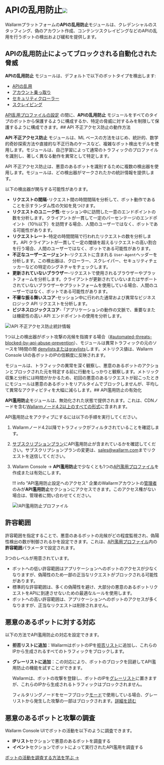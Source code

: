 # APIの乱用防止<a href="../subscription-plans/#subscription-plans"><img src="../../images/api-security-tag.svg" style="border: none;"></a>

Wallarmプラットフォームの**APIの乱用防止**モジュールは、クレデンシャルのスタッフィング、偽のアカウント作成、コンテンツスクレイピングなどのAPIの乱用を行うボットの検出および緩和を提供します。

## APIの乱用防止によってブロックされる自動化された脅威

**APIの乱用防止** モジュールは、デフォルトで以下のボットタイプを検出します:

* [APIの乱用](../attacks-vulns-list.md#api-abuse)
* [アカウント乗っ取り](../attacks-vulns-list.md#api-abuse-account-takeover)
* [セキュリティクローラー](../attacks-vulns-list.md#api-abuse-security-crawlers)
* [スクレイピング](../attacks-vulns-list.md#api-abuse-scraping)

[API乱用プロファイルの設定](../user-guides/api-abuse-prevention.md#creating-api-abuse-profile) の間に、**APIの乱用防止** モジュールをすべてのタイプのボットから保護するように構成するか、特定の脅威に対するみを制限して保護するように構成できます。## API 不正アクセス防止の動作方法

**API 不正アクセス防止** モジュールは、ML ベースの方法をはじめ、統計的、数学的奇妙探索方法や直接的な不正行為のケースなど、複雑なボット検出モデルを使用します。モジュールは、自己学習によって通常のトラフィックのプロファイルを識別し、著しく異なる動作を異常として特定します。

API 不正アクセス防止は、悪意のあるボットを識別するために複数の検出器を使用します。モジュールは、どの検出器がマークされたかの統計情報を提供します。

以下の検出器が関与する可能性があります。

* **リクエストの間隔**-リクエスト間の時間間隔を分析して、ボット動作であることを示すランダム性の欠如を見つけます。
* **リクエストのユニーク性**-セッション中に訪問した一意のエンドポイントの数を分析します。クライアントが一貫して一定のパーセンテージのエンドポイント（10％以下）を訪問する場合、人間のユーザーではなく、ボットである可能性があります。
* **リクエストレート**-特定の時間間隔で行われたリクエストの数を分析します。API クライアントが一貫して一定の閾値を超えるリクエストの高い割合を行う場合、人間のユーザーではなく、ボットである可能性があります。
* **不正なユーザーエージェント**-リクエストに含まれる `User-Agent`ヘッダーを分析します。この検出器は、クローラー、スクレイパー、セキュリティチェッカーなどの特定のシグネチャをチェックします。
* **更新されていないブラウザー**-リクエストで使用されるブラウザーやプラットフォームを分析します。クライアントが更新されていないまたはサポートされていないブラウザーやプラットフォームを使用している場合、人間のユーザーではなく、ボットである可能性があります。
* **不審な振る舞いスコア**-セッション中に行われた通常および異常なビジネスロジック API リクエストを分析します。
* **ビジネスロジックスコア**-「アプリケーションの動作の文脈で、重要なまたは機密性の高い API エンドポイントの使用を分析します。

![!API 不正アクセス防止統計情報](../images/about-wallarm-waf/abi-abuse-prevention/api-abuse-prevention-statistics.png)

1つ以上の検出器がボット攻撃の兆候を指摘する場合（[#automated-threats-blocked-by-api-abuse-prevention](#automated-threats-blocked-by-api-abuse-prevention)）、モジュールは異常トラフィックの元のソースを1時間の間 [denylistsまたはgraylists](#reaction-to-malicious-bots)します。メトリクス値は、Wallarm Console UIの各ボットのIPの信頼度に反映されます。

モジュールは、トラフィックの異常を深く観察し、悪意のあるボットのアクションとブロックされた元を特定する前に行動をしっかりと観察します。メトリック収集と分析には時間がかかるため、初回の悪意のあるリクエストが起こったときにモジュールは悪意のあるボットをリアルタイムでブロックしませんが、平均して異常なアクティビティを大幅に減らします。## API濫用防止の有効化

**API濫用防止**モジュールは、無効化された状態で提供されます。これは、CDNノードを含む[Wallarmノード4.2以上のすべての形式](../admin-en/supported-platforms.md)に含まれます。

API濫用防止をアクティブにするには以下の手順を実行してください。

1. Wallarmノード4.2以降でトラフィックがフィルタされていることを確認します。
1. [サブスクリプションプラン](subscription-plans.md#subscription-plans)にAPI濫用防止が含まれているかを確認してください。サブスクリプションプランの変更は、[sales@wallarm.com](mailto:sales@wallarm.com)までリクエストを送信してください。
1. Wallarm Console → **API濫用防止**で少なくとも1つの[API濫用プロファイル](../user-guides/api-abuse-prevention.md)を作成または有効にします。

    !!! info "API濫用防止設定へのアクセス"
        企業のWallarmアカウントの[管理者](../user-guides/settings/users.md#user-roles)のみが**API濫用防止**セクションにアクセスできます。このアクセス権がない場合は、管理者に問い合わせてください。

    ![!API濫用防止プロファイル](../images/about-wallarm-waf/abi-abuse-prevention/create-api-abuse-prevention.png)

## 許容範囲

許容範囲を指定することで、悪意のあるボットの兆候がどの程度監視され、偽陽性検出の数が制御されるかを設定できます。これは、[API濫用プロファイル](../user-guides/api-abuse-prevention.md#creating-api-abuse-profile)内の**許容範囲**パラメータで設定されます。

3つのレベルが用意されています。

* ボットへの低い許容範囲はアプリケーションへのボットのアクセスが少なくなりますが、偽陽性のため一部の正当なリクエストがブロックされる可能性があります。
* 標準的な許容範囲は、多くの偽陽性を避け、大部分の悪意のあるボットリクエストをAPIに到達させないための最適なルールを使用します。
* ボットへの高い許容範囲は、アプリケーションへのボットのアクセスが多くなりますが、正当なリクエストは削除されません。

## 悪意のあるボットに対する対応

以下の方法でAPI濫用防止の対応を設定できます。

* **拒否リストに追加**：WallarmはボットのIPを[拒否リスト](../user-guides/ip-lists/denylist.md)に追加し、これらのIPから生成されるすべてのトラフィックをブロックします。
* **グレーリストに追加**：この対応により、ボットのブロックを回避してAPI濫用防止の機能を試すことができます。

    Wallarmは、ボットの攻撃を登録し、ボットのIPを[グレーリスト](../user-guides/ip-lists/denylist.md)に置きますが、これらのIPから生成されるトラフィックはブロックされません。

    フィルタリングノードをセーフブロック[モード](../admin-en/configure-wallarm-mode.md)で使用している場合、グレーリストから発生した攻撃の一部はブロックされます。[詳細を読む](../user-guides/ip-lists/graylist.md)

## 悪意のあるボットと攻撃の調査

Wallarm Console UIでボットの活動を以下のように調査できます。

* **IPリスト**セクションで悪意のあるボットを調査する
* **イベント**セクションでボットによって実行されたAPI濫用を調査する

[ボットの活動を調査する方法を学ぶ →](../user-guides/api-abuse-prevention.md#exploring-blocked-malicious-bots-and-their-attacks)